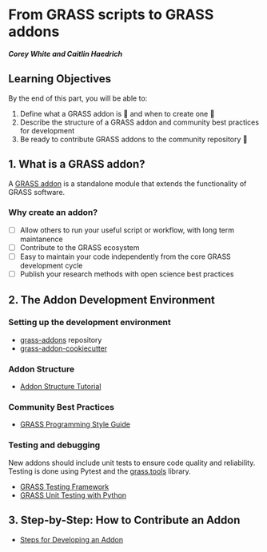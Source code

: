 [grass-addons-repo]: https://github.com/OSGeo/grass-addons
[grass-addons]: https://grass.osgeo.org/grass-devel/manuals/addons/
[gunittest_testing]: https://grass.osgeo.org/grass85/manuals/libpython/gunittest_testing.html#
[grass_style_guide]: https://grass.osgeo.org/grass85/manuals/style_guide.html
[grass_tools]: https://grass.osgeo.org/grass-devel/manuals/libpython/grass.tools.html
[grass-addon-cookiecutter]: https://github.com/OSGeo/grass-addon-cookiecutter

# From GRASS scripts to GRASS addons

**_Corey White and Caitlin Haedrich_**

## Learning Objectives

By the end of this part, you will be able to:

1. Define what a GRASS addon is :green_heart: and when to create one :green_heart:
2. Describe the structure of a GRASS addon and community best practices for development
3. Be ready to contribute GRASS addons to the community repository :green_heart:

## 1. What is a GRASS addon?

A [GRASS addon][grass-addons] is a standalone module that extends the
functionality of GRASS software.

### Why create an addon?

- [ ] Allow others to run your useful script or workflow, with long term maintanence
- [ ] Contribute to the GRASS ecosystem
- [ ] Easy to maintain your code independently
from the core GRASS development cycle
- [ ] Publish your research methods with open science best practices

## 2. The Addon Development Environment

### Setting up the development environment

- [grass-addons][grass-addons-repo] repository
- [grass-addon-cookiecutter][grass-addon-cookiecutter]

### Addon Structure

- [Addon Structure Tutorial](./Addon_Structure.md)

### Community Best Practices

- [GRASS Programming Style Guide][grass_style_guide]

### Testing and debugging

New addons should include unit tests to ensure code quality and reliability.
Testing is done using Pytest and the [grass.tools][grass_tools] library.

- [GRASS Testing Framework][gunittest_testing]
- [GRASS Unit Testing with Python](https://github.com/OSGeo/grass-addons/blob/grass8/doc/development/submitting/UNIT_TESTS.md)

## 3. Step-by-Step: How to Contribute an Addon

- [Steps for Developing an Addon](./Developing_an_addon.md)
